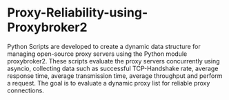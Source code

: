 # Proxy-Reliability-using-Proxybroker2
Python Scripts are developed to create a dynamic data structure for managing open-source proxy servers using the Python module proxybroker2.
These scripts evaluate the proxy servers concurrently using asyncio, collecting data such as successful TCP-Handshake rate, average response time, average transmission time,  average throughput and perform a request. 
The goal is to evaluate a dynamic proxy list for reliable proxy connections.
